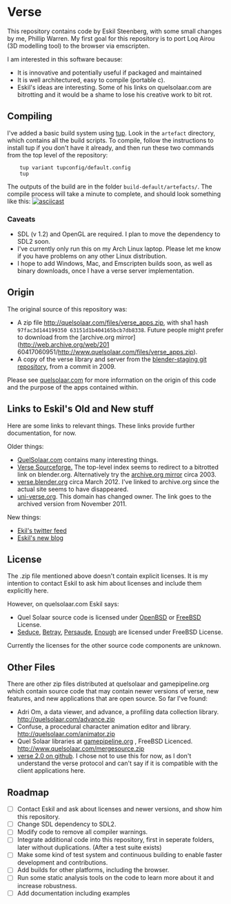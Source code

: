 # Verse #

This repository contains code by Eskil Steenberg, with some small
changes by me, Phillip Warren. My first goal for this repository
is to port Loq Airou (3D modelling tool) to the browser via emscripten.

I am interested in this software because:
    
  * It is innovative and potentially useful if packaged and maintained
  * It is well architectured, easy to compile (portable c).
  * Eskil's ideas are interesting. Some of his links on quelsolaar.com are bitrotting and it would
    be a shame to lose his creative work to bit rot.
    
## Compiling ##

I've added a basic build system using [tup](http://gittup.org/tup/). Look in the `artefact`
directory, which contains all the build scripts. To compile, follow the instructions to install
tup if you don't have it already, and then run these two commands from the top level of the repository:

```
    tup variant tupconfig/default.config
    tup
```
 
 The outputs of the build are in the folder `build-default/artefacts/`. The compile process will take a minute to complete, and should look something like this:
[![asciicast](https://asciinema.org/a/algt136yrwwibu36cko84u597.png)](https://asciinema.org/a/algt136yrwwibu36cko84u597)

### Caveats ###

* SDL (v 1.2) and OpenGL are required. I plan to move the dependency to SDL2 soon.
* I've currently only run this on my Arch Linux laptop. Please let me know if you have problems on any other Linux distribution.
* I hope to add Windows, Mac, and Emscripten builds soon, as well as binary downloads, once I have a verse server implementation.

## Origin ##

The original source of this repository was:

 * A zip file  http://quelsolaar.com/files/verse_apps.zip, with sha1 hash `97fac3d144199350
    63151d1b404165bcb7db8338`. Future people might prefer to download from the [archive.org mirror](http://web.archive.org/web/201
    60417060951/http://www.quelsolaar.com/files/verse_apps.zip).
 * A copy of the verse library and server from the [blender-staging git repository](https://developer.blender.org/diffusion/BS/browse/master/extern/verse/dist;0bd7934be731aba65680c7fe59f2d89a06391899), from a commit in 2009. 

Please see [quelsolaar.com](http://quelsolaar.com/) for more information on the origin of this code and the purpose of the apps contained within.

## Links to Eskil's Old and New stuff ##

Here are some links to relevant things. These links provide further documentation, for now.

Older things:
* [QuelSolaar.com](http://www.quelsolaar.com/verse/index.html) contains many interesting things.
* [Verse Sourceforge.](http://verse.sourceforge.net/index-before-blender-2.3.html) The top-level index seems to redirect to a bitrotted link on blender.org. Alternatively try the [archive.org mirror](http://web.archive.org/web/20031014224210/http://verse.sourceforge.net/) circa 2003.
* [verse.blender.org](http://web.archive.org/web/20120316140903/http://verse.blender.org/) circa March 2012. I've linked to archive.org since the actual site seems to have disappeared.
* [uni-verse.org](http://web.archive.org/web/20111121011435/http://www.uni-verse.org/Uni-verse-Home.72.0.html). This domain has changed owner. The link goes to the archived version from November 2011.

New things:
* [Ekil's twitter feed](https://twitter.com/quelsolaar)
* [Eskil's new blog](http://unravel.org/)
  
## License ##

The .zip file mentioned above doesn't contain explicit licenses. It is
my intention to contact Eskil to ask him about licenses and include
them explicitly here.

However, on quelsolaar.com Eskil says:

 * Quel Solaar source code is licensed under [OpenBSD](http://www.quelsolaar.com/quelsolaar/downloads.html) or [FreeBSD](http://www.quelsolaar.com/quel_solaar/features.html) License.
 * [Seduce][seduce], [Betray][betray], [Persaude][persuade], [Enough][enough] are licensed under FreeBSD License.

Currently the licenses for the other source code components are unknown.

[betray]:   http://www.quelsolaar.com/technology/betray.html
[seduce]:   http://www.quelsolaar.com/technology/seduce.html
[persuade]: http://www.quelsolaar.com/technology/persuade.html
[enough]:   http://www.quelsolaar.com/technology/enough.html

## Other Files ##

There are other zip files distributed at quelsolaar and gamepipeline.org which contain source code that may contain newer versions of
verse, new features, and new applications that are open source. So far I've found:

* Adri Om, a data viewer, and advance, a profiling data collection library. http://quelsolaar.com/advance.zip
* Confuse, a procedural character animation editor and library. http://quelsolaar.com/animator.zip
* Quel Solaar libraries at [gamepipeline.org](http://gamepipeline.org/) , FreeBSD Licenced. http://www.quelsolaar.com/mergesource.zip
* [verse 2.0 on github](https://github.com/verse/verse). I chose not to use this for now, as I don't understand the verse protocol and can't say if it is compatible with the client applications here.

## Roadmap ##

* [ ] Contact Eskil and ask about licenses and newer versions, and show him this repository.
* [ ] Change SDL dependency to SDL2.
* [ ] Modify code to remove all compiler warnings.
* [ ] Integrate additional code into this repository, first in seperate folders, later without duplications. (After a test suite exists)
* [ ] Make some kind of test system and continuous building to enable faster development and contributions.
* [ ] Add builds for other platforms, including the browser.
* [ ] Run some static analysis tools on the code to learn more about it and increase robustness.
* [ ] Add documentation including examples
